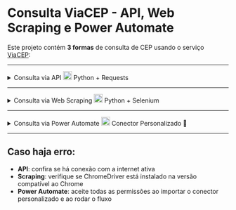 # Consulta ViaCEP - API, Web Scraping e Power Automate

Este projeto contém **3 formas** de consulta de CEP usando o serviço [ViaCEP](https://viacep.com.br/):

---

<details>
<summary>
Consulta via API 
<img src="https://img.icons8.com/color/96/python.png" width="20"/>
Python + Requests
<img src="https://img.icons8.com/color/48/flash-on.png" width="15"/>
</summary>

### Requisitos
- Python 3.7+
- Pandas
- Requests

### Instalação
```bash
pip install requests pandas
```

### Como executar
- Execute `consulta_viacep_api.py`
- Digite um CEP (apenas números, ex: `01001000`)
- O resultado será salvo em `Resultado_CEP_API.csv`

</details>

---

<details>
<summary>
Consulta via Web Scraping 
<img src="https://img.icons8.com/color/96/python.png" width="20"/>
Python + Selenium
<img src="https://upload.wikimedia.org/wikipedia/commons/d/d5/Selenium_Logo.png" width="15"/>
</summary>

### Requisitos
- Python 3.7+
- Pandas
- Selenium
- ChromeDriver compatível com seu navegador Chrome

### Instalação
```bash
pip install selenium pandas
```

### Como executar
- Execute `consulta_viacep_scraping.py`
- Digite um CEP (apenas números, ex: `01001000`)
- O resultado será salvo em `Resultado_CEP_Scraping.csv`

</details>

---

<details>
<summary> 
Consulta via Power Automate 
<img src="https://img.icons8.com/fluency/96/microsoft-power-automate-2020.png" width="20"/>
Conector Personalizado 🔌

</summary>

### Requisitos
- Conta Microsoft Power Automate
- Arquivos do projeto:
  - `ViaCEP.swagger.json`
  - `consulta_viacep_flow-power-automate.zip`

### Importando o conector
- Vá em **Data > Conectores Personalizados > Importar do arquivo JSON**
- Selecione `ViaCEP.swagger.json`
- Salve e crie a conexão

### Importando o fluxo
- Vá em **Meus fluxos > Importar**
- Selecione `consulta_viacep_flow-power-automate.zip`
- Configure para usar o conector importado

### Executando
- Clique em **Executar**
- Digite um CEP (apenas números, ex: `01001000`)
- O fluxo retorna os dados do endereço:

```
CEP: 01001-000
Logradouro: Praça da Sé
Complemento: lado ímpar
Bairro: Sé
Localidade: São Paulo
UF: SP
```
- **Exportar CSV (opcional):**  
  O fluxo possui uma condição configurada para **gerar CSV apenas se o usuário escolher**.  

</details>

---

## Caso haja erro:

  - **API**: confira se há conexão com a internet ativa 
  - **Scraping**: verifique se ChromeDriver está instalado na versão compatível ao Chrome   
  - **Power Automate**: aceite todas as permissões ao importar o conector personalizado e ao rodar o fluxo
  








